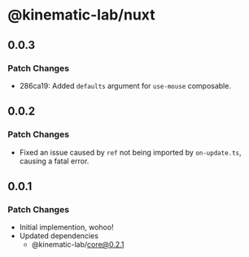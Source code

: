 # @kinematic-lab/nuxt

## 0.0.3

### Patch Changes

-   286ca19: Added `defaults` argument for `use-mouse` composable.

## 0.0.2

### Patch Changes

-   Fixed an issue caused by `ref` not being imported by `on-update.ts`, causing a fatal error.

## 0.0.1

### Patch Changes

-   Initial implemention, wohoo!
-   Updated dependencies
    -   @kinematic-lab/core@0.2.1
